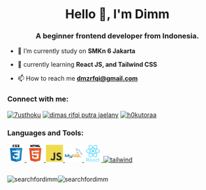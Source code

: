 <h1 align="center">Hello 👋, I'm Dimm</h1>
<h3 align="center">A beginner frontend developer from Indonesia.</h3>

- 🏫 I’m currently study on **SMKn 6 Jakarta**

- 🌱 currently learning **React JS, and Tailwind CSS**

- 📫 How to reach me **dmzrfqi@gmail.com**

<h3 align="left">Connect with me:</h3>
<p align="left">
<a href="https://twitter.com/7usthoku" target="blank"><img align="center" src="https://raw.githubusercontent.com/rahuldkjain/github-profile-readme-generator/master/src/images/icons/Social/twitter.svg" alt="7usthoku" height="30" width="40" /></a>
<a href="https://linkedin.com/in/dimas rifqi putra jaelany" target="blank"><img align="center" src="https://raw.githubusercontent.com/rahuldkjain/github-profile-readme-generator/master/src/images/icons/Social/linked-in-alt.svg" alt="dimas rifqi putra jaelany" height="30" width="40" /></a>
<a href="https://instagram.com/h0kutoraa" target="blank"><img align="center" src="https://raw.githubusercontent.com/rahuldkjain/github-profile-readme-generator/master/src/images/icons/Social/instagram.svg" alt="h0kutoraa" height="30" width="40" /></a>
</p>

<h3 align="left">Languages and Tools:</h3>
<p align="left"> <a href="https://www.w3schools.com/css/" target="_blank" rel="noreferrer"> <img src="https://raw.githubusercontent.com/devicons/devicon/master/icons/css3/css3-original-wordmark.svg" alt="css3" width="40" height="40"/> </a> <a href="https://www.w3.org/html/" target="_blank" rel="noreferrer"> <img src="https://raw.githubusercontent.com/devicons/devicon/master/icons/html5/html5-original-wordmark.svg" alt="html5" width="40" height="40"/> </a> <a href="https://developer.mozilla.org/en-US/docs/Web/JavaScript" target="_blank" rel="noreferrer"> <img src="https://raw.githubusercontent.com/devicons/devicon/master/icons/javascript/javascript-original.svg" alt="javascript" width="40" height="40"/> </a> <a href="https://www.mysql.com/" target="_blank" rel="noreferrer"> <img src="https://raw.githubusercontent.com/devicons/devicon/master/icons/mysql/mysql-original-wordmark.svg" alt="mysql" width="40" height="40"/> </a> <a href="https://reactjs.org/" target="_blank" rel="noreferrer"> <img src="https://raw.githubusercontent.com/devicons/devicon/master/icons/react/react-original-wordmark.svg" alt="react" width="40" height="40"/> </a> <a href="https://tailwindcss.com/" target="_blank" rel="noreferrer"> <img src="https://www.vectorlogo.zone/logos/tailwindcss/tailwindcss-icon.svg" alt="tailwind" width="40" height="40"/> </a> </p>


<div style="display:flex; ">
<p><img align="left" src="https://github-readme-stats.vercel.app/api/top-langs?username=searchfordimm&show_icons=true&theme=dark&locale=en&layout=compact" alt="searchfordimm" /></p>

<p><img align="right" src="https://github-readme-streak-stats.herokuapp.com/?user=searchfordimm&theme=dark" alt="searchfordimm" /></p>
</div>
